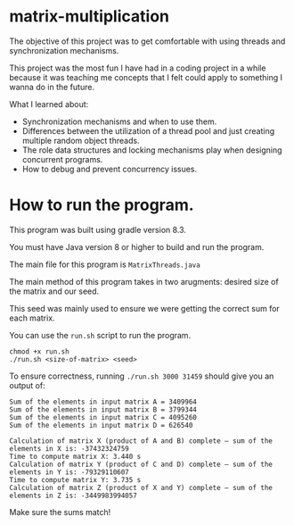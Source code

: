# matrix-multiplication

The objective of this project was to get comfortable with using threads and synchronization mechanisms. 

This project was the most fun I have had in a coding project in a while because it was teaching me concepts that I felt could apply to something I wanna do in the future.

What I learned about:
- Synchronization mechanisms and when to use them.
- Differences between the utilization of a thread pool and just creating multiple random object threads.
- The role data structures and locking mechanisms play when designing concurrent programs.
- How to debug and prevent concurrency issues.

# How to run the program.
This program was built using gradle version 8.3.

You must have Java version 8 or higher to build and run the program.

The main file for this program is ```MatrixThreads.java```

The main method of this program takes in two arugments: desired size of the matrix and our seed.

This seed was mainly used to ensure we were getting the correct sum for each matrix.

You can use the ```run.sh``` script to run the program.
```
chmod +x run.sh
./run.sh <size-of-matrix> <seed>
```

To ensure correctness, running ```./run.sh 3000 31459``` should give you an output of:
```
Sum of the elements in input matrix A = 3409964
Sum of the elements in input matrix B = 3799344
Sum of the elements in input matrix C = 4095260
Sum of the elements in input matrix D = 626540

Calculation of matrix X (product of A and B) complete – sum of the elements in X is: -37432324759
Time to compute matrix X: 3.440 s
Calculation of matrix Y (product of C and D) complete – sum of the elements in Y is: -79329110607
Time to compute matrix Y: 3.735 s
Calculation of matrix Z (product of X and Y) complete – sum of the elements in Z is: -3449983994057
```

Make sure the sums match!
